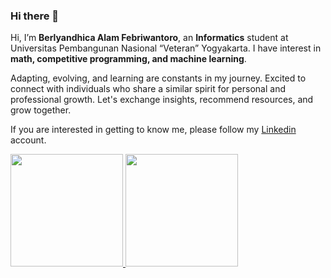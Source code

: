 ### Hi there 👋

Hi, I’m **Berlyandhica Alam Febriwantoro**, an **Informatics** student at Universitas Pembangunan Nasional “Veteran” Yogyakarta. I have interest in **math, competitive programming, and machine learning**.

Adapting, evolving, and learning are constants in my journey. Excited to connect with individuals who share a similar spirit for personal and professional growth. Let's exchange insights, recommend resources, and grow together.

If you are interested in getting to know me, please follow my [Linkedin](www.linkedin.com/in/berlyandhica-alam-febriwantoro-2007081a1) account.

<p align="left">
<a href="https://github.com/berlyand25">
  <img height="180em" src="https://github-readme-stats-eight-theta.vercel.app/api?username=berlyand25&show_icons=true&theme=algolia&include_all_commits=true&count_private=true"/>
  <img height="180em" src="https://github-readme-stats-eight-theta.vercel.app/api/top-langs/?username=berlyand25&layout=compact&langs_count=8&theme=algolia"/>
</a>
</p>
